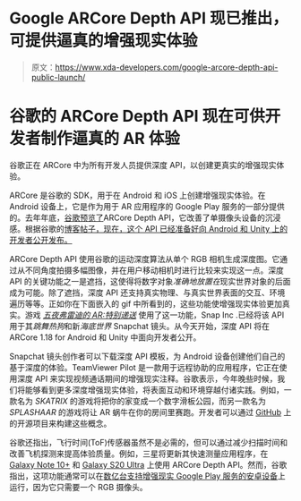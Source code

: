 # Google ARCore Depth API 现已推出，可提供逼真的增强现实体验

> 原文：<https://www.xda-developers.com/google-arcore-depth-api-public-launch/>

# 谷歌的 ARCore Depth API 现在可供开发者制作逼真的 AR 体验

谷歌正在 ARCore 中为所有开发人员提供深度 API，以创建更真实的增强现实体验。

ARCore 是谷歌的 SDK，用于在 Android 和 iOS 上创建增强现实体验。在 Android 设备上，它是作为用于 AR 应用程序的 Google Play 服务的一部分提供的。去年年底，[谷歌预览了](https://www.xda-developers.com/google-arcore-depth-api-create-depth-maps-using-single-camera/)ARCore Depth API，它改善了单摄像头设备的沉浸感。根据谷歌的[博客帖子，现在，这个 API 已经准备好向 Android 和 Unity 上的开发者公开发布。](https://developers.googleblog.com/2020/06/a-new-wave-of-ar-realism-with-arcore-depth-api.html)

ARCore Depth API 使用谷歌的运动深度算法从单个 RGB 相机生成深度图。它通过从不同角度拍摄多幅图像，并在用户移动相机时进行比较来实现这一点。深度 API 的关键功能之一是遮挡，这使得将数字对象*准确地放置在*现实世界对象的后面成为可能。除了遮挡，深度 API 还支持真实物理、与真实世界表面的交互、环境遍历等等。正如你在下面嵌入的 gif 中所看到的，这些功能使增强现实体验更加真实。游戏 [*五夜弗雷迪的 AR:特别递送*](https://play.google.com/store/apps/details?id=com.illumix.fnafar&hl=en_US) 使用了这一功能，Snap Inc .已经将该 API 用于其*跳舞热狗*和新*海底世界* Snapchat 镜头。从今天开始，深度 API 将在 ARCore 1.18 for Android 和 Unity 中面向开发者公开。

Snapchat 镜头创作者可以下载深度 API 模板，为 Android 设备创建他们自己的基于深度的体验。TeamViewer Pilot 是一款用于远程协助的应用程序，它正在使用深度 API 来实现视频通话期间的增强现实注释。谷歌表示，今年晚些时候，我们将能够看到更多深度增强现实体验，将表面互动和环境穿越付诸实践。例如，一款名为 *SKATRIX* 的游戏将把你的家变成一个数字滑板公园，而另一款名为 *SPLASHAAR* 的游戏将让 AR 蜗牛在你的房间里赛跑。开发者可以通过 [GitHub](https://github.com/googlesamples/arcore-depth-lab/) 上的开源项目来构建这些概念。

谷歌还指出，飞行时间(ToF)传感器虽然不是必需的，但可以通过减少扫描时间和改善飞机探测来提高体验质量。例如，三星将更新其快速测量应用程序，在 [Galaxy Note 10+](https://forum.xda-developers.com/galaxy-note-10+) 和 [Galaxy S20 Ultra](https://forum.xda-developers.com/galaxy-s20) 上使用 ARCore Depth API。然而，谷歌指出，这项功能通常可以在[数亿台支持增强现实 Google Play 服务的安卓设备](https://www.xda-developers.com/tag/arcore)上运行，因为它只需要一个 RGB 摄像头。
